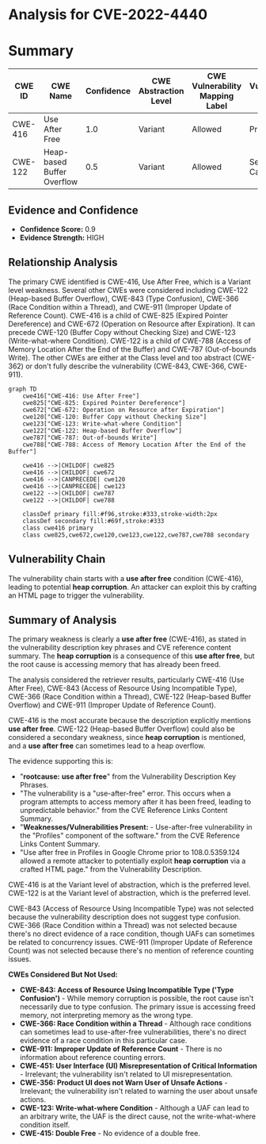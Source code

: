 # Analysis for CVE-2022-4440

# Summary
| CWE ID | CWE Name | Confidence | CWE Abstraction Level | CWE Vulnerability Mapping Label | CWE-Vulnerability Mapping Notes |
|---|---|---|---|---|---|
| CWE-416 | Use After Free | 1.0 | Variant | Allowed | Primary CWE |
| CWE-122 | Heap-based Buffer Overflow | 0.5 | Variant | Allowed | Secondary Candidate |

## Evidence and Confidence

*   **Confidence Score:** 0.9
*   **Evidence Strength:** HIGH

## Relationship Analysis
The primary CWE identified is CWE-416, Use After Free, which is a Variant level weakness. Several other CWEs were considered including CWE-122 (Heap-based Buffer Overflow), CWE-843 (Type Confusion), CWE-366 (Race Condition within a Thread), and CWE-911 (Improper Update of Reference Count). CWE-416 is a child of CWE-825 (Expired Pointer Dereference) and CWE-672 (Operation on Resource after Expiration). It can precede CWE-120 (Buffer Copy without Checking Size) and CWE-123 (Write-what-where Condition). CWE-122 is a child of CWE-788 (Access of Memory Location After the End of the Buffer) and CWE-787 (Out-of-bounds Write). The other CWEs are either at the Class level and too abstract (CWE-362) or don't fully describe the vulnerability (CWE-843, CWE-366, CWE-911).

```mermaid
graph TD
    cwe416["CWE-416: Use After Free"]
    cwe825["CWE-825: Expired Pointer Dereference"]
    cwe672["CWE-672: Operation on Resource after Expiration"]
    cwe120["CWE-120: Buffer Copy without Checking Size"]
    cwe123["CWE-123: Write-what-where Condition"]
    cwe122["CWE-122: Heap-based Buffer Overflow"]
    cwe787["CWE-787: Out-of-bounds Write"]
    cwe788["CWE-788: Access of Memory Location After the End of the Buffer"]

    cwe416 -->|CHILDOF| cwe825
    cwe416 -->|CHILDOF| cwe672
    cwe416 -->|CANPRECEDE| cwe120
    cwe416 -->|CANPRECEDE| cwe123
    cwe122 -->|CHILDOF| cwe787
    cwe122 -->|CHILDOF| cwe788

    classDef primary fill:#f96,stroke:#333,stroke-width:2px
    classDef secondary fill:#69f,stroke:#333
    class cwe416 primary
    class cwe825,cwe672,cwe120,cwe123,cwe122,cwe787,cwe788 secondary
```

## Vulnerability Chain
The vulnerability chain starts with a **use after free** condition (CWE-416), leading to potential **heap corruption**. An attacker can exploit this by crafting an HTML page to trigger the vulnerability.

## Summary of Analysis
The primary weakness is clearly a **use after free** (CWE-416), as stated in the vulnerability description key phrases and CVE reference content summary. The **heap corruption** is a consequence of this **use after free**, but the root cause is accessing memory that has already been freed.

The analysis considered the retriever results, particularly CWE-416 (Use After Free), CWE-843 (Access of Resource Using Incompatible Type), CWE-366 (Race Condition within a Thread), CWE-122 (Heap-based Buffer Overflow) and CWE-911 (Improper Update of Reference Count).

CWE-416 is the most accurate because the description explicitly mentions **use after free**. CWE-122 (Heap-based Buffer Overflow) could also be considered a secondary weakness, since **heap corruption** is mentioned, and a **use after free** can sometimes lead to a heap overflow.

The evidence supporting this is:
*   "**rootcause:** **use after free**" from the Vulnerability Description Key Phrases.
*   "The vulnerability is a "use-after-free" error. This occurs when a program attempts to access memory after it has been freed, leading to unpredictable behavior." from the CVE Reference Links Content Summary.
*   "**Weaknesses/Vulnerabilities Present:** - Use-after-free vulnerability in the "Profiles" component of the software." from the CVE Reference Links Content Summary.
*   "Use after free in Profiles in Google Chrome prior to 108.0.5359.124 allowed a remote attacker to potentially exploit **heap corruption** via a crafted HTML page." from the Vulnerability Description.

CWE-416 is at the Variant level of abstraction, which is the preferred level.
CWE-122 is at the Variant level of abstraction, which is the preferred level.

CWE-843 (Access of Resource Using Incompatible Type) was not selected because the vulnerability description does not suggest type confusion. CWE-366 (Race Condition within a Thread) was not selected because there's no direct evidence of a race condition, though UAFs can sometimes be related to concurrency issues. CWE-911 (Improper Update of Reference Count) was not selected because there's no mention of reference counting issues.

**CWEs Considered But Not Used:**

*   **CWE-843: Access of Resource Using Incompatible Type ('Type Confusion')** - While memory corruption is possible, the root cause isn't necessarily due to type confusion. The primary issue is accessing freed memory, not interpreting memory as the wrong type.
*   **CWE-366: Race Condition within a Thread** - Although race conditions can sometimes lead to use-after-free vulnerabilities, there's no direct evidence of a race condition in this particular case.
*   **CWE-911: Improper Update of Reference Count** - There is no information about reference counting errors.
*   **CWE-451: User Interface (UI) Misrepresentation of Critical Information** - Irrelevant; the vulnerability isn't related to UI misrepresentation.
*   **CWE-356: Product UI does not Warn User of Unsafe Actions** - Irrelevant; the vulnerability isn't related to warning the user about unsafe actions.
*   **CWE-123: Write-what-where Condition** - Although a UAF can lead to an arbitrary write, the UAF is the direct cause, not the write-what-where condition itself.
*   **CWE-415: Double Free** - No evidence of a double free.